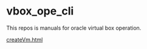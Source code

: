 # vbox_ope_cli
This repos is manuals for oracle virtual box operation.

[createVm.html](createVm.html)
